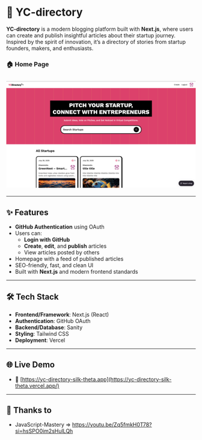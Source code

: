 # 🚀 YC-directory

**YC-directory** is a modern blogging platform built with **Next.js**, where users can create and publish insightful articles about their startup journey. Inspired by the spirit of innovation, it’s a directory of stories from startup founders, makers, and enthusiasts.

### 🏠 Home Page  
![Hero Page](./website-demo/Hero-Page.png)
---

---

## ✨ Features

- **GitHub Authentication** using OAuth
- Users can:
  - **Login with GitHub**
  - **Create**, **edit**, and **publish** articles
  - View articles posted by others
- Homepage with a feed of published articles
- SEO-friendly, fast, and clean UI
- Built with **Next.js** and modern frontend standards

---

## 🛠️ Tech Stack

- **Frontend/Framework**: Next.js (React)
- **Authentication**: GitHub OAuth
- **Backend/Database**: Sanity 
- **Styling**: Tailwind CSS
- **Deployment**: Vercel

---

## 🌐 Live Demo

- 🔗 [https://yc-directory-silk-theta.app](https://yc-directory-silk-theta.vercel.app/)

---

## 🙏 Thanks to

- JavaScript-Mastery => https://youtu.be/Zq5fmkH0T78?si=hsSPO0im2sHulLQh
  
